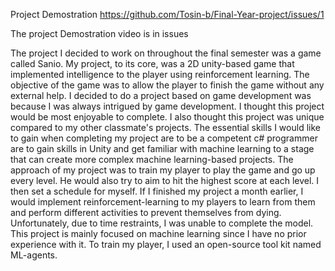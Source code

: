 Project Demostration https://github.com/Tosin-b/Final-Year-project/issues/1


The project Demostration video is in issues
 
 
 
 
 The project I decided to work on throughout the final semester was a game called Sanio. My project, to its core, was a 2D unity-based game that implemented intelligence to the player using reinforcement learning. The objective of the game was to allow the player to finish the game without any external help.
I decided to do a project based on game development was because I was always intrigued by game development. I thought this project would be most enjoyable to complete. I also thought this project was unique compared to my other classmate's projects.
The essential skills I would like to gain when completing my project are to be a competent c# programmer are to gain skills in Unity and get familiar with machine learning to a stage that can create more complex machine learning-based projects.
The approach of my project was to train my player to play the game and go up every level. He would also try to aim to hit the highest score at each level. I then set a schedule for myself. If I finished my project a month earlier, I would implement reinforcement-learning to my players to learn from them and perform different activities to prevent themselves from dying.
Unfortunately, due to time restraints, I was unable to complete the model.
This project is mainly focused on machine learning since I have no prior experience with it. To train my player, I used an open-source tool kit named ML-agents.
